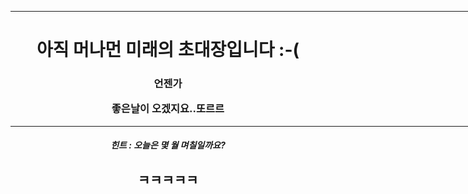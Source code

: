 
<html>
    <head>
        <title>오늘은무슨날일까요</title>
    </head>
    <body>
        <center>
        <hr width="10000" color="red" size="20">
        <h1>아직 머나먼 미래의 초대장입니다 :-(</h1>
        <h3>언젠가<p></p>
        좋은날이 오겠지요..또르르</h3>
        <hr width="10000" color="red" size="20">
        <h5>힌트 : 오늘은 몇 월 며칠일까요?<p>
            <h2>ㅋㅋㅋㅋㅋ</h2>
        </p></h5>
    </center>
    </body>
</html>
